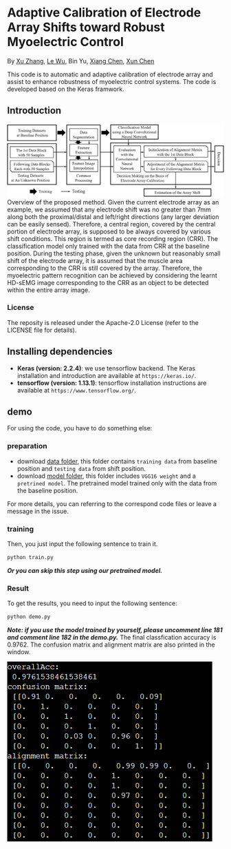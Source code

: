 # Adaptive Calibration of Electrode Array Shifts toward Robust Myoelectric Control
By [Xu Zhang](https://est.ustc.edu.cn/2015/0729/c4618a42767/page.psp), [Le Wu](https://github.com/wule1994), Bin Yu, [Xiang Chen](https://scholar.google.com/citations?hl=en&user=JURnq4QAAAAJ), [Xun Chen](http://staff.ustc.edu.cn/~xunchen/index.htm)

This code is to automatic and adaptive calibration of electrode array and assist to enhance robustness of myoelectric control systems. The code is developed based on the Keras framwork.

## Introduction
![](./image/flowchart.png "flowchart of the proposed method")
Overview of the proposed method. Given the current electrode array as an example, we assumed that any electrode shift was no greater than 7mm along both the proximal/distal and left/right directions (any larger deviation can be easily sensed). Therefore, a central region, covered by the central portion of electrode array, is supposed to be always covered by various shift conditions. This region is termed as core recording region (CRR). The classification model only trained with the data from CRR at the baseline position. During the testing phase, given the unknown but reasonably small shift of the electrode array, it is assumed that the muscle area corresponding to the CRR is still covered by the array. Therefore, the myoelectric pattern recognition can be achieved by considering the learnt HD-sEMG image corresponding to the CRR as an object to be detected within the entire array image.

### License

The reposity is released under the Apache-2.0 License (refer to the LICENSE file for details).

## Installing dependencies
* **Keras (version: 2.2.4)**: we use tensorflow backend. The Keras installation and introduction are available at `https://keras.io/`.
* **tensorflow (version: 1.13.1)**: tensorflow installation instructions are available at `https://www.tensorflow.org/`.

## demo
For using the code, you have to do something else:

### preparation
* download [data folder](https://drive.google.com/file/d/1LsSEDZS2wbthcNZeqBXdfE-hNCIc6Cif/view?usp=sharing), this folder contains `training data` from baseline position and `testing data` from shift position.
* download [model folder](https://drive.google.com/file/d/1aC1t7AHnsG10E6x76A6kFEUHyfSIpcrJ/view?usp=sharing), this folder includes `VGG16 weight` and a `pretrined model`. The pretrained model trained only with the data from the baseline position.

For more details, you can referring to the correspond code files or leave a message in the issue.

### training
Then, you just input the following sentence to train it.
```bash
python train.py
```
***Or you can skip this step using our pretrained model.***

### Result
To get the results, you need to input the following sentence:
```bash
python demo.py
```
***Note: if you use the model trained by yourself, please uncomment line 181 and comment line 182 in the demo.py.***
The final classfication accuracy is 0.9762. The confusion matrix and alignment matrix are also printed in the window.

![](./image/result.png "results")